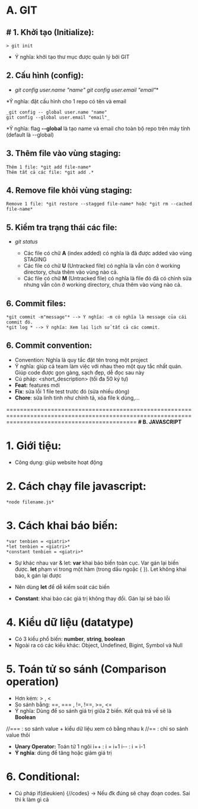 # **A. GIT**

## # 1. Khởi tạo (Initialize):

    > git init

- Ý nghĩa: khởi tạo thư mục được quản lý bởi GIT

## 2. Cấu hình (config):

- _git config user.name "name"
  git config user.email "email"_\*

\*Ý nghĩa: đặt cấu hình cho 1 repo có tên và email

    _git config -- global user.name "name"
    git config --global user.email "email"_

\*Ý nghĩa: flag **--global** là tạo name và email cho toàn bộ repo trên máy tính (default là --global)

## 3. Thêm file vào vùng staging:

    Thêm 1 file: *git add file-name*
    Thêm tất cả các file: *git add .*

## 4. Remove file khỏi vùng staging:

    Remove 1 file: *git restore --stagged file-name* hoặc *git rm --cached file-name*

## 5. Kiểm tra trạng thái các file:

- _git status_

  - Các file có chữ **A** (index added) có nghĩa là đã được added vào vùng STAGING
  - Các file có chữ **U** (Untracked file) có nghĩa là vẫn còn ở working directory, chưa thêm vào vùng nào cả.
  - Các file có chữ **M** (Untracked file) có nghĩa là file đó đã có chỉnh sửa nhưng vẫn còn ở working directory, chưa thêm vào vùng nào cả.

## 6. Commit files:

    *git commit -m"message"* --> Ý nghĩa: -m có nghĩa là message của cái commit đó.
    *git log * --> Ý nghĩa: Xem lại lịch sử tất cả các commit.

## 6. Commit convention:

- Convention: Nghĩa là quy tắc đặt tên trong một project
- Ý nghĩa: giúp cả team làm việc với nhau theo một quy tắc nhất quán. Giúp code được gọn gàng, sạch đẹp, dễ đọc sau này
- Cú pháp: <type> <short_description> (tối đa 50 ký tự)
- **Feat:** features mới
- **Fix**: sửa lỗi 1 file test trước đó (sửa nhiều dòng)
- **Chore**: sửa linh tinh như chính tả, xóa file k dùng,...

==================================================================================================================================================
**# B. JAVASCRIPT**

# 1. Giới tiệu:

- Công dụng: giúp website hoạt động

# 2. Cách chạy file javascript:

    *node filename.js*

# 3. Cách khai báo biến:

    *var tenbien = <giatri>*
    *let tenbien = <giatri>*
    *constant tenbien = <giatri>*

- Sự khác nhau var & let:
  **var** khai báo biến toàn cục. Var gán lại biến được.
  **let** phạm vi trong một hàm (trong dấu ngoặc { }). Let không khai báo, k gán lại được

- Nên dùng **let** để dễ kiểm soát các biến
- **Constant**: khai báo các giá trị không thay đổi. Gán lại sẽ báo lỗi

# 4. Kiểu dữ liệu (datatype)

- Có 3 kiểu phổ biến: **number**, **string**, **boolean**
- Ngoài ra có các kiểu khác: Object, Undefined, Bigint, Symbol và Null

# 5. Toán tử so sánh (Comparison operation)

- Hơn kém: > , < 
- So sánh bằng: ==, === , !=, !==, >=, <= 
- Ý nghĩa: Dùng để so sánh giá trị giữa 2 biến. Kết quả trả về sẽ là **Boolean**

//=== : so sánh value + kiểu dữ liệu xem có bằng nhau k
//== : chỉ so sánh value thôi

- **Unary Operator:** Toán tử 1 ngôi
    i++ : i = i+1
    i-- : i = i-1
- **Ý nghĩa**: dùng để tăng hoặc giảm giá trị
# 6. Conditional:
- Cú pháp
    if(dieukien) {//codes} -> Nếu đk đúng sẽ chạy đoạn codes. Sai thì k làm gì cả